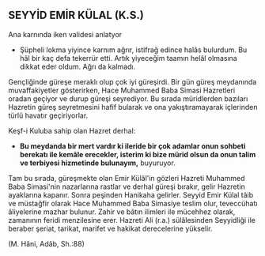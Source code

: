 ## SEYYİD EMİR KÜLAL (K.S.)

Ana karnında iken validesi anlatyor

- Şüpheli lokma yiyince karnım ağrır, istifrağ edin­ce halâs bulurdum. Bu hâl bir kaç defa tekerrür etti. Artık yiyeceğim taamın helâl olmasına dikkat eder oldum. Ağrı da kalmadı.

Gençliğinde güreşe meraklı olup çok iyi güreşirdi. Bir gün güreş meydanında muvaffakiyetler gösterirken, Hace Muhammed Baba Simasi Hazretleri oradan geçi­yor ve durup güreşi seyrediyor. Bu sırada müridlerden bazıları Hazretin güreş seyretmesini hafif bularak ve ona yakıştıramayarak içlerinden türlü havatır geçiri­yorlar.

Keşf-i Kuluba sahip olan Hazret derhal:

- **Bu meydanda bir mert vardır ki ileride bir çok adamlar onun sohbeti berekatı ile kemâle erecekler, isterim ki bize mürid olsun da onun talim ve terbiye­si hizmetinde bulunayım,** buyuruyor.

Tam bu sırada, güreşmekte olan Emir Külâl'in gözleri Hazreti Muhammed Baba Simasi'nin nazarlarına rastlar ve derhal güreşi bırakır, gelir Hazretin ayaklarına ka­panır. Sonra peşinden Hanikaha gelirler. Seyyid Emir Külal tâib ve müstağfir olarak Hace Muhammed Baba Simasiye teslim olur, teveccühatı âliyelerine mazhar bulunur. Zahir ve bâtın ilimleri ile mücehhez olarak, zamanının feridi menzilesine erer. Hazreti Ali (r.a.) sülâlesinden Seyyidliği ile beraber şeriat, tarikat, mari­fet ve hakikat derecelerine yükselir.

(M. Hâni, Adâb, Sh.:88)
